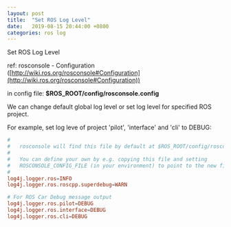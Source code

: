 ```yaml
---
layout: post
title:  "Set ROS Log Level"
date:   2019-08-15 20:44:00 +0800
categories: ros log
---
```


Set ROS Log Level

ref: rosconsole - Configuration ([http://wiki.ros.org/rosconsole#Configuration](http://wiki.ros.org/rosconsole#Configuration))

in config file: **$ROS_ROOT/config/rosconsole.config**

We can change default global log level
or set log level for specified ROS project.

For example, set log leve of project 'pilot', 'interface' and 'cli' to DEBUG:

```conf
#
#   rosconsole will find this file by default at $ROS_ROOT/config/rosconsole.config
#
#   You can define your own by e.g. copying this file and setting
#   ROSCONSOLE_CONFIG_FILE (in your environment) to point to the new file
#
log4j.logger.ros=INFO
log4j.logger.ros.roscpp.superdebug=WARN

# For ROS Car Debug message output
log4j.logger.ros.pilot=DEBUG
log4j.logger.ros.interface=DEBUG
log4j.logger.ros.cli=DEBUG
```
